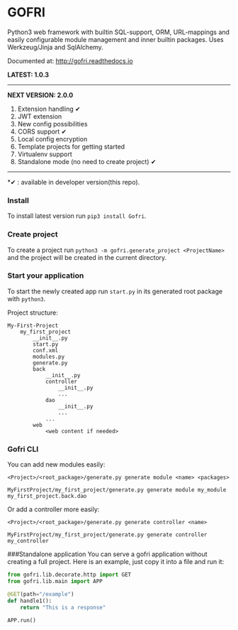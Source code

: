 # GOFRI

Python3 web framework with builtin SQL-support, ORM, URL-mappings and easily configurable module management and inner builtin packages.
Uses Werkzeug/Jinja and SqlAlchemy.

Documented at: http://gofri.readthedocs.io

**LATEST: 1.0.3**

---
**NEXT VERSION: 2.0.0**

1. Extension handling &#10004;
1. JWT extension
1. New config possibilities
1. CORS support &#10004;
1. Local config encryption
1. Template projects for getting started
1. Virtualenv support
1. Standalone mode (no need to create project) &#10004; 
---
*&#10004; : available in developer version(this repo).

### Install

To install latest version run ```pip3 install Gofri```.


### Create project

To create a project run ```python3 -m gofri.generate_project <ProjectName>``` and the project will be created in the current directory.

### Start your application

To start the newly created app run ```start.py``` in its generated root package with ```python3```.




Project structure:
```
My-First-Project
    my_first_project
        __init__.py
        start.py
        conf.xml
        modules.py
        generate.py
        back
            __init__.py
            controller
                __init__.py
                ...
            dao
                __init__.py
                ...
            ...
        web
            <web content if needed>
```

### Gofri CLI

You can add new modules easily:
```
<Project>/<root_package>/generate.py generate module <name> <packages>
```

```
MyFirstProject/my_first_project/generate.py generate module my_module my_first_project.back.dao
```

Or add a controller more easily:
```
<Project>/<root_package>/generate.py generate controller <name>
```

```
MyFirstProject/my_first_project/generate.py generate controller my_controller
```

###Standalone application
You can serve a gofri application without creating a full project.
Here is an example, just copy it into a file and run it:
```python
from gofri.lib.decorate.http import GET
from gofri.lib.main import APP

@GET(path="/example")
def handle1():
    return "This is a response"

APP.run()
```